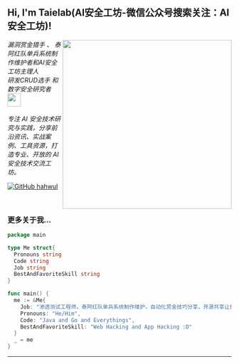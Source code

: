 <h2> Hi, I'm Taielab(AI安全工坊-微信公众号搜索关注：AI安全工坊)!</h2>

<img align='right' src="https://github-readme-stats.vercel.app/api?username=taielab&show_icons=true&theme=radical" width="380">

<p><em>漏洞赏金猎手 、 泰阿红队单兵系统制作维护者和AI安全工坊主理人 <br>
  研发CRUD选手 和 数字安全研究者 <img src="https://media.giphy.com/media/WUlplcMpOCEmTGBtBW/giphy.gif" width="30"><br><br>
  专注 AI 安全技术研究与实践，分享前沿资讯、实战案例、工具资源，打造专业、开放的 AI 安全技术交流工坊。
</em></p>

[![GitHub hahwul](https://img.shields.io/github/followers/taielab?label=follow%20github&style=flat-square)](https://github.com/taielab)

<br>

### 更多关于我...

```go
package main

type Me struct{
  Pronouns string
  Code string
  Job string
  BestAndFavoriteSkill string
}

func main() {
  me := &Me{
    Job: "渗透测试工程师，泰阿红队单兵系统制作维护，自动化赏金技巧分享，开源共享让世界更美好",
    Pronouns: "He/Him",
    Code: "Java and Go and Everythings",
    BestAndFavoriteSkill: "Web Hacking and App Hacking :D"
  }
  _ = me
}
```
---

